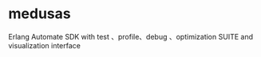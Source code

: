 # medusas
Erlang Automate SDK with test 、profile、debug 、optimization SUITE and visualization interface
